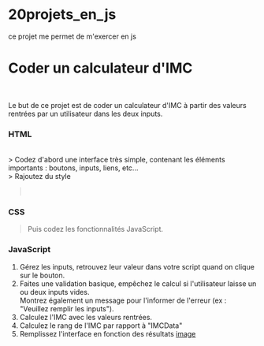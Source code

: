 # 20projets_en_js

ce projet me permet de m'exercer en js

# Coder un calculateur d'IMC

<br>

Le but de ce projet est de coder un calculateur d'IMC à partir des valeurs rentrées par un utilisateur dans les deux inputs.

### HTML

<br>
> Codez d'abord une interface très simple,
 contenant les éléments importants :
  boutons, inputs, liens, etc... 
  <br>
> Rajoutez du style

> <br>

### CSS

> Puis codez les fonctionnalités JavaScript.
> <br>

### JavaScript

1. Gérez les inputs, retrouvez leur valeur dans votre script quand on clique sur le bouton.
2. Faites une validation basique, empêchez le calcul si l'utilisateur laisse un ou deux inputs vides. <br>
   Montrez également un message pour l'informer de l'erreur (ex : "Veuillez remplir les inputs").
3. Calculez l'IMC avec les valeurs rentrées.
4. Calculez le rang de l'IMC par rapport à "IMCData"
5. Remplissez l'interface en fonction des résultats
   [image](assets/maquette.png)

<br>
